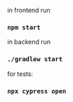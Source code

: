 in frontend run

### `npm start`

in backend run

### `./gradlew start`

for tests:

### `npx cypress open`
